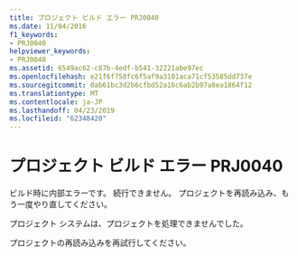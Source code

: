 ```yaml
---
title: プロジェクト ビルド エラー PRJ0040
ms.date: 11/04/2016
f1_keywords:
- PRJ0040
helpviewer_keywords:
- PRJ0040
ms.assetid: 6549ac62-c87b-4edf-b541-32221abe97ec
ms.openlocfilehash: e21f6f758fc6f5af9a3101aca71cf53585dd737e
ms.sourcegitcommit: 0ab61bc3d2b6cfbd52a16c6ab2b97a8ea1864f12
ms.translationtype: MT
ms.contentlocale: ja-JP
ms.lasthandoff: 04/23/2019
ms.locfileid: "62348420"
---
```

# <a name="project-build-error-prj0040"></a>プロジェクト ビルド エラー PRJ0040

ビルド時に内部エラーです。 続行できません。 プロジェクトを再読み込み、もう一度やり直してください。

プロジェクト システムは、プロジェクトを処理できませんでした。

プロジェクトの再読み込みを再試行してください。
